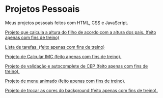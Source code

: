 # Projetos Pessoais
 Meus projetos pessoais feitos com HTML, CSS e JavaScript.

<p><a href="https://matheus-aguiarr.github.io/projetos-pessoais/calculaaltura/index.html" target="_blank">Projeto que calcula a altura do filho de acordo com a altura dos pais. (feito apenas com fins de treino)</a></p>
<p><a href="https://matheus-aguiarr.github.io/projetos-pessoais/listadetarefas/todo.html" target="_blank">Lista de tarefas. (feito apenas com fins de treino)</a></p>
<p><a href="https://matheus-aguiarr.github.io/projetos-pessoais/calculadoraIMC/index.html" target="_blank">Projeto de Calcular IMC (feito apenas com fins de treino).</a></p>
<p><a href="https://matheus-aguiarr.github.io/projetos-pessoais/validacep/index.html" target="_blank">Projeto de validação e autocomplete de CEP (feito apenas com fins de treino).</a></p>
<p><a href="https://matheus-aguiarr.github.io/projetos-pessoais/menu-animado/index.html" target="_blank">Projeto de menu animado (feito apenas com fins de treino).</a></p>
<p><a href="https://matheus-aguiarr.github.io/projetos-pessoais/troca-cor/index.html" target="_blank">Projeto de trocar as cores do background (feito apenas com fins de treino).</a></p>